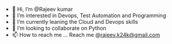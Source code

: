 - 👋 Hi, I’m @Rajeev kumar
- 👀 I’m interested in Devops, Test Automation and Programming
- 🌱 I’m currently leaning the Cloud and Devops skills
- 💞️ I’m looking to collaborate on Python
- 📫 How to reach me ... Reach me @rajeev.k24k@gmail.com

<!---
rajeevkumar24/rajeevkumar24 is a ✨ special ✨ repository because its `README.md` (this file) appears on your GitHub profile.
You can click the Preview link to take a look at your changes.
--->
